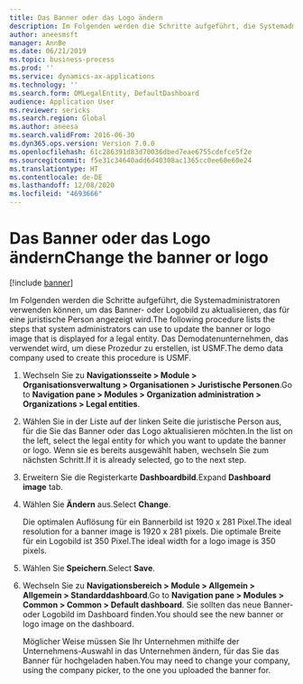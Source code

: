 ```yaml
---
title: Das Banner oder das Logo ändern
description: Im Folgenden werden die Schritte aufgeführt, die Systemadministratoren verwenden können, um das Banner- oder Logobild zu aktualisieren, das für eine juristische Person angezeigt wird.
author: aneesmsft
manager: AnnBe
ms.date: 06/21/2019
ms.topic: business-process
ms.prod: ''
ms.service: dynamics-ax-applications
ms.technology: ''
ms.search.form: OMLegalEntity, DefaultDashboard
audience: Application User
ms.reviewer: sericks
ms.search.region: Global
ms.author: aneesa
ms.search.validFrom: 2016-06-30
ms.dyn365.ops.version: Version 7.0.0
ms.openlocfilehash: 61c286391d83d70036dbed7eae6755cdefce5f2e
ms.sourcegitcommit: f5e31c34640add6d40308ac1365cc0ee60e60e24
ms.translationtype: HT
ms.contentlocale: de-DE
ms.lasthandoff: 12/08/2020
ms.locfileid: "4693666"
---
```

# <a name="change-the-banner-or-logo"></a><span data-ttu-id="f9dc0-103">Das Banner oder das Logo ändern</span><span class="sxs-lookup"><span data-stu-id="f9dc0-103">Change the banner or logo</span></span>

[!include [banner](../../includes/banner.md)]

<span data-ttu-id="f9dc0-104">Im Folgenden werden die Schritte aufgeführt, die Systemadministratoren verwenden können, um das Banner- oder Logobild zu aktualisieren, das für eine juristische Person angezeigt wird.</span><span class="sxs-lookup"><span data-stu-id="f9dc0-104">The following procedure lists the steps that system administrators can use to update the banner or logo image that is displayed for a legal entity.</span></span> <span data-ttu-id="f9dc0-105">Das Demodatenunternehmen, das verwendet wird, um diese Prozedur zu erstellen, ist USMF.</span><span class="sxs-lookup"><span data-stu-id="f9dc0-105">The demo data company used to create this procedure is USMF.</span></span>

1. <span data-ttu-id="f9dc0-106">Wechseln Sie zu **Navigationsseite > Module > Organisationsverwaltung > Organisationen > Juristische Personen**.</span><span class="sxs-lookup"><span data-stu-id="f9dc0-106">Go to **Navigation pane > Modules > Organization administration > Organizations > Legal entities**.</span></span>
2. <span data-ttu-id="f9dc0-107">Wählen Sie in der Liste auf der linken Seite die juristische Person aus, für die Sie das Banner oder das Logo aktualisieren möchten.</span><span class="sxs-lookup"><span data-stu-id="f9dc0-107">In the list on the left, select the legal entity for which you want to update the banner or logo.</span></span> <span data-ttu-id="f9dc0-108">Wenn sie es bereits ausgewählt haben, wechseln Sie zum nächsten Schritt.</span><span class="sxs-lookup"><span data-stu-id="f9dc0-108">If it is already selected, go to the next step.</span></span>
3. <span data-ttu-id="f9dc0-109">Erweitern Sie die Registerkarte **Dashboardbild**.</span><span class="sxs-lookup"><span data-stu-id="f9dc0-109">Expand **Dashboard image** tab.</span></span>
4. <span data-ttu-id="f9dc0-110">Wählen Sie **Ändern** aus.</span><span class="sxs-lookup"><span data-stu-id="f9dc0-110">Select **Change**.</span></span>
    
    <span data-ttu-id="f9dc0-111">Die optimalen Auflösung für ein Bannerbild ist 1920 x 281 Pixel.</span><span class="sxs-lookup"><span data-stu-id="f9dc0-111">The ideal resolution for a banner image is 1920 x 281 pixels.</span></span> <span data-ttu-id="f9dc0-112">Die optimale Breite für ein Logobild ist 350 Pixel.</span><span class="sxs-lookup"><span data-stu-id="f9dc0-112">The ideal width for a logo image is 350 pixels.</span></span>
    
5. <span data-ttu-id="f9dc0-113">Wählen Sie **Speichern**.</span><span class="sxs-lookup"><span data-stu-id="f9dc0-113">Select **Save**.</span></span>
6. <span data-ttu-id="f9dc0-114">Wechseln Sie zu **Navigationsbereich > Module > Allgemein > Allgemein > Standarddashboard**.</span><span class="sxs-lookup"><span data-stu-id="f9dc0-114">Go to **Navigation pane > Modules > Common > Common > Default dashboard**.</span></span> <span data-ttu-id="f9dc0-115">Sie sollten das neue Banner- oder Logobild im Dashboard finden.</span><span class="sxs-lookup"><span data-stu-id="f9dc0-115">You should see the new banner or logo image on the dashboard.</span></span>  
    
    <span data-ttu-id="f9dc0-116">Möglicher Weise müssen Sie Ihr Unternehmen mithilfe der Unternehmens-Auswahl in das Unternehmen ändern, für das Sie das Banner für hochgeladen haben.</span><span class="sxs-lookup"><span data-stu-id="f9dc0-116">You may need to change your company, using the company picker, to the one you uploaded the banner for.</span></span>  
